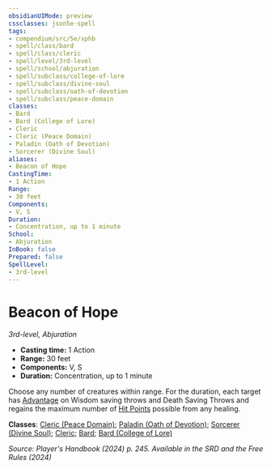 ```yaml
---
obsidianUIMode: preview
cssclasses: json5e-spell
tags:
- compendium/src/5e/xphb
- spell/class/bard
- spell/class/cleric
- spell/level/3rd-level
- spell/school/abjuration
- spell/subclass/college-of-lore
- spell/subclass/divine-soul
- spell/subclass/oath-of-devotion
- spell/subclass/peace-domain
classes:
- Bard
- Bard (College of Lore)
- Cleric
- Cleric (Peace Domain)
- Paladin (Oath of Devotion)
- Sorcerer (Divine Soul)
aliases:
- Beacon of Hope
CastingTime: 
- 1 Action
Range:
- 30 feet
Components:
- V, S
Duration:
- Concentration, up to 1 minute
School:
- Abjuration
InBook: false
Prepared: false
SpellLevel:
- 3rd-level
---
```

# Beacon of Hope
*3rd-level, Abjuration*  


- **Casting time:** 1 Action
- **Range:** 30 feet
- **Components:** V, S
- **Duration:** Concentration, up to 1 minute

Choose any number of creatures within range. For the duration, each target has [Advantage](/3-Mechanics/CLI/variant-rules/advantage-xphb.md) on Wisdom saving throws and Death Saving Throws and regains the maximum number of [Hit Points](/3-Mechanics/CLI/variant-rules/hit-points-xphb.md) possible from any healing.

**Classes**: [Cleric (Peace Domain)](/3-Mechanics/CLI/lists/list-spells-classes-peace-domain-tce.md "subclass=TCE;class=XPHB"); [Paladin (Oath of Devotion)](/3-Mechanics/CLI/lists/list-spells-classes-oath-of-devotion-xphb.md "subclass=XPHB;class=XPHB"); [Sorcerer (Divine Soul)](/3-Mechanics/CLI/lists/list-spells-classes-divine-soul-xge.md "subclass=XGE;class=XPHB"); [Cleric](/3-Mechanics/CLI/lists/list-spells-classes-cleric.md); [Bard](/3-Mechanics/CLI/lists/list-spells-classes-bard.md); [Bard (College of Lore)](/3-Mechanics/CLI/lists/list-spells-classes-college-of-lore-xphb.md "subclass=XPHB;class=XPHB")

*Source: Player's Handbook (2024) p. 245. Available in the <span title='Systems Reference Document (5.2)'>SRD</span> and the Free Rules (2024)*
